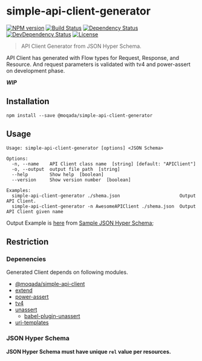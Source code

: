 # simple-api-client-generator

[![NPM version][npm-image]][npm-url]
[![Build Status][travis-image]][travis-url]
[![Dependency Status][daviddm-image]][daviddm-url]
[![DevDependency Status][daviddm-dev-image]][daviddm-dev-url]
[![License][license-image]][license-url]

> API Client Generator from JSON Hyper Schema.

API Client has generated with Flow types for Request, Response, and Resource.
And request parameters is validated with tv4 and power-assert on development phase.

***WIP***

## Installation

```
npm install --save @moqada/simple-api-client-generator
```


## Usage

```
Usage: simple-api-client-generator [options] <JSON Schema>

Options:
  -n, --name    API Client class name  [string] [default: "APIClient"]
  -o, --output  output file path  [string]
  --help        Show help  [boolean]
  --version     Show version number  [boolean]

Examples:
  simple-api-client-generator ./shema.json                      Output API Client.
  simple-api-client-generator -n AwesomeAPIClient ./shema.json  Output API Client given name
```

Output Example is [here](./example/APIClient.js) from [Sample JSON Hyper Schema](./example/schema.json);

## Restriction

### Depenencies 

Generated Client depends on following modules.

- [@moqada/simple-api-client](https://github.com/moqada/simple-api-client)
- [extend](https://github.com/justmoon/node-extend)
- [power-assert](https://github.com/power-assert-js/power-assert)
- [tv4](https://github.com/geraintluff/tv4)
- [unassert](https://github.com/twada/unassert)
  - [babel-plugin-unassert](https://github.com/twada/babel-plugin-unassert)
- [uri-templates](https://github.com/geraintluff/uri-templates)

### JSON Hyper Schema

**JSON Hyper Schema must have unique `rel` value per resources.**

[npm-url]: https://www.npmjs.com/package/@moqada/simple-api-client-generator
[npm-image]: https://img.shields.io/npm/v/@moqada/simple-api-client-generator.svg?style=flat-square
[travis-url]: https://travis-ci.org/moqada/simple-api-client-generator
[travis-image]: https://img.shields.io/travis/moqada/simple-api-client-generator.svg?style=flat-square
[daviddm-url]: https://david-dm.org/moqada/simple-api-client-generator
[daviddm-image]: https://img.shields.io/david/moqada/simple-api-client-generator.svg?style=flat-square
[daviddm-dev-url]: https://david-dm.org/moqada/simple-api-client-generator#info=devDependencies
[daviddm-dev-image]: https://img.shields.io/david/dev/moqada/simple-api-client-generator.svg?style=flat-square
[license-url]: http://opensource.org/licenses/MIT
[license-image]: https://img.shields.io/github/license/moqada/simple-api-client-generator.svg?style=flat-square
